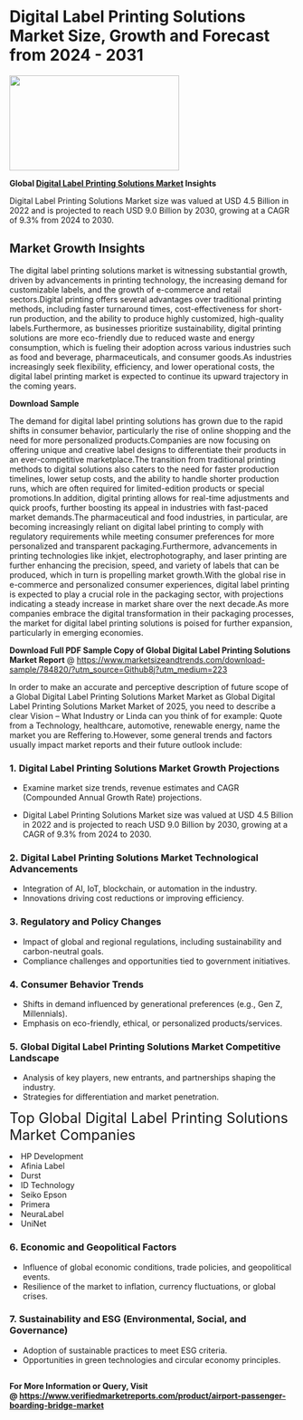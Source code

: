 <H1>Digital Label Printing Solutions Market Size, Growth and Forecast from 2024 - 2031</H1><img class="aligncenter size-medium wp-image-584254" src="https://thirdeyenews.in/wp-content/uploads/2024/09/Global-Market-Research-300x168.jpeg" alt="" width="300" height="168" /><p><strong>Global&nbsp;<a href="https://www.marketsizeandtrends.com/download-sample/784820/?utm_source=Github8j?utm_medium=223">Digital Label Printing Solutions Market</a> Insights</strong></p><p>Digital Label Printing Solutions Market size was valued at USD 4.5 Billion in 2022 and is projected to reach USD 9.0 Billion by 2030, growing at a CAGR of 9.3% from 2024 to 2030.</p><p><h2>Market Growth Insights</h2> <p>The digital label printing solutions market is witnessing substantial growth, driven by advancements in printing technology, the increasing demand for customizable labels, and the growth of e-commerce and retail sectors.Digital printing offers several advantages over traditional printing methods, including faster turnaround times, cost-effectiveness for short-run production, and the ability to produce highly customized, high-quality labels.Furthermore, as businesses prioritize sustainability, digital printing solutions are more eco-friendly due to reduced waste and energy consumption, which is fueling their adoption across various industries such as food and beverage, pharmaceuticals, and consumer goods.As industries increasingly seek flexibility, efficiency, and lower operational costs, the digital label printing market is expected to continue its upward trajectory in the coming years.</p> <p><strong>Download Sample</strong></p> <p>The demand for digital label printing solutions has grown due to the rapid shifts in consumer behavior, particularly the rise of online shopping and the need for more personalized products.Companies are now focusing on offering unique and creative label designs to differentiate their products in an ever-competitive marketplace.The transition from traditional printing methods to digital solutions also caters to the need for faster production timelines, lower setup costs, and the ability to handle shorter production runs, which are often required for limited-edition products or special promotions.In addition, digital printing allows for real-time adjustments and quick proofs, further boosting its appeal in industries with fast-paced market demands.The pharmaceutical and food industries, in particular, are becoming increasingly reliant on digital label printing to comply with regulatory requirements while meeting consumer preferences for more personalized and transparent packaging.Furthermore, advancements in printing technologies like inkjet, electrophotography, and laser printing are further enhancing the precision, speed, and variety of labels that can be produced, which in turn is propelling market growth.With the global rise in e-commerce and personalized consumer experiences, digital label printing is expected to play a crucial role in the packaging sector, with projections indicating a steady increase in market share over the next decade.As more companies embrace the digital transformation in their packaging processes, the market for digital label printing solutions is poised for further expansion, particularly in emerging economies.<p><span class=""><strong>Download Full PDF Sample Copy of Global Digital Label Printing Solutions Market Report</strong> @ <a href="https://www.marketsizeandtrends.com/download-sample/784820/?utm_source=Github8j?utm_medium=223" target="_blank">https://www.marketsizeandtrends.com/download-sample/784820/?utm_source=Github8j?utm_medium=223</a></span></p><p>In order to make an accurate and perceptive description of future scope of a Global&nbsp;Digital Label Printing Solutions Market Market as Global&nbsp;Digital Label Printing Solutions Market Market of 2025, you need to describe a clear Vision &ndash; What Industry or Linda can you think of for example: Quote from a Technology, healthcare, automotive, renewable energy, name the market you are Reffering to.However, some general trends and factors usually impact market reports and their future outlook include:</p><h3>1.&nbsp;<strong>Digital Label Printing Solutions Market Growth Projections</strong></h3><ul><li>Examine market size trends, revenue estimates and CAGR (Compounded Annual Growth Rate) projections.</li><li><p>Digital Label Printing Solutions Market size was valued at USD 4.5 Billion in 2022 and is projected to reach USD 9.0 Billion by 2030, growing at a CAGR of 9.3% from 2024 to 2030.</p></li></ul><h3>2.&nbsp;<strong>Digital Label Printing Solutions Market Technological Advancements</strong></h3><ul><li>Integration of AI, IoT, blockchain, or automation in the industry.</li><li>Innovations driving cost reductions or improving efficiency.</li></ul><h3>3.&nbsp;<strong>Regulatory and Policy Changes</strong></h3><ul><li>Impact of global and regional regulations, including sustainability and carbon-neutral goals.</li><li>Compliance challenges and opportunities tied to government initiatives.</li></ul><h3>4.&nbsp;<strong>Consumer Behavior Trends</strong></h3><ul><li>Shifts in demand influenced by generational preferences (e.g., Gen Z, Millennials).</li><li>Emphasis on eco-friendly, ethical, or personalized products/services.</li></ul><h3>5.&nbsp;<strong>Global Digital Label Printing Solutions Market Competitive Landscape</strong></h3><ul><li>Analysis of key players, new entrants, and partnerships shaping the industry.</li><li>Strategies for differentiation and market penetration.</li></ul><p data-pm-slice="1 1 []"><span style="color: inherit; font-family: inherit; font-size: 25px;">Top Global Digital Label Printing Solutions Market Companies</span></p><div class="" data-test-id=""><p><li>HP Development</li><li> Afinia Label</li><li> Durst</li><li> ID Technology</li><li> Seiko Epson</li><li> Primera</li><li> NeuraLabel</li><li> UniNet</li></p></div><h3>6.&nbsp;<strong>Economic and Geopolitical Factors</strong></h3><ul><li>Influence of global economic conditions, trade policies, and geopolitical events.</li><li>Resilience of the market to inflation, currency fluctuations, or global crises.</li></ul><h3>7.&nbsp;<strong>Sustainability and ESG (Environmental, Social, and Governance)</strong></h3><ul><li>Adoption of sustainable practices to meet ESG criteria.</li><li>Opportunities in green technologies and circular economy principles.</li></ul><h2><strong style="font-size: 14px;">For More Information or Query, Visit @&nbsp;</strong><a style="background-color: #ffffff; font-size: 14px;" href="https://www.marketsizeandtrends.com/report/digital-label-printing-solutions-market/" target="_blank">https://www.verifiedmarketreports.com/product/airport-passenger-boarding-bridge-market</a></h2>
